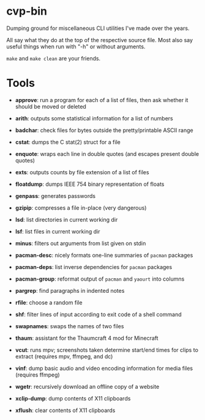# cvp-bin

Dumping ground for miscellaneous CLI utilities I've made over the years.

All say what they do at the top of the respective source file.
Most also say useful things when run with "-h" or without arguments.

`make` and `make clean` are your friends.

# Tools

- **approve**: run a program for each of a list of files, then ask whether it should be
  moved or deleted

- **arith**: outputs some statistical information for a list of numbers

- **badchar**: check files for bytes outside the pretty/printable ASCII range

- **cstat**: dumps the C stat(2) struct for a file

- **enquote**: wraps each line in double quotes (and escapes present double quotes)

- **exts**: outputs counts by file extension of a list of files

- **floatdump**: dumps IEEE 754 binary representation of floats

- **genpass**: generates passwords

- **gzipip**: compresses a file in-place (very dangerous)

- **lsd**: list directories in current working dir

- **lsf**: list files in current working dir

- **minus**: filters out arguments from list given on stdin

- **pacman-desc**: nicely formats one-line summaries of `pacman` packages

- **pacman-deps**: list inverse dependencies for `pacman` packages

- **pacman-group**: reformat output of `pacman` and `yaourt` into columns

- **pargrep**: find paragraphs in indented notes

- **rfile**: choose a random file

- **shf**: filter lines of input according to exit code of a shell command

- **swapnames**: swaps the names of two files

- **thaum**: assistant for the Thaumcraft 4 mod for Minecraft

- **vcut**: runs mpv; screenshots taken determine start/end times for clips to extract
  (requires mpv, ffmpeg, and dc)

- **vinf**: dump basic audio and video encoding information for media files (requires
  ffmpeg)

- **wgetr**: recursively download an offline copy of a website

- **xclip-dump**: dump contents of X11 clipboards

- **xflush**: clear contents of X11 clipboards
